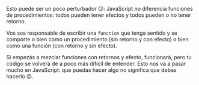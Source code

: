 Esto puede ser un poco perturbador :confused:: JavaScript no diferencia funciones de procedimientos: todos pueden tener efectos y todos pueden o no tener retorno.

Vos sos responsable de escribir una `function` que tenga sentido y se comporte o bien como un procedimiento (sin retorno y con efecto) o bien como una función (con retorno y sin efecto).

Si empezás a mezclar funciones con retornos y efecto, funcionará, pero tu código se volverá de a poco más difícil de entender. Esto nos va a pasar mucho en JavaScript: que puedas hacer algo no significa que debas hacerlo :wink:.

